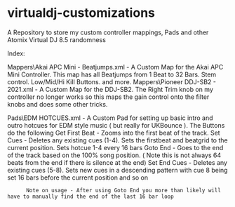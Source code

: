 # virtualdj-customizations
A Repository to store my custom controller mappings, Pads and other Atomix Virtual DJ 8.5 randomness

Index: 

  Mappers\Akai APC Mini - Beatjumps.xml 
          - A Custom Map for the Akai APC Mini Controller. This map has all Beatjumps from 1 Beat to 32 Bars. Stem control. Low/Mid/Hi Kill Buttons. and more.
  Mappers\Pioneer DDJ-SB2 - 2021.xml
          - A Custom Map for the DDJ-SB2. The Right Trim knob on my controller no longer works so this maps the gain control onto the filter knobs and does some other tricks.
        
  Pads\EDM HOTCUES.xml
          - A Custom Pad for setting up basic intro and outro hotcues for EDM style music ( but really for UKBounce ). The Buttons do the following
          Get First Beat - Zooms into the first beat of the track.
          Set Cues - Deletes any existing cues (1-4). Sets the firstbeat and beatgrid to the current position. Sets hotcue 1-4 every 16 bars
          Goto End - Goes to the end of the track based on the 100% song position. ( Note this is not always 64 beats from the end if there is silence at the end)
          Set End Cues - Deletes any existing cues (5-8). Sets new cues in a descending pattern with cue 8 being set 16 bars before the current position and so on
          
          Note on usage - After using Goto End you more than likely will have to manually find the end of the last 16 bar loop
          
          
          
          
          
      
